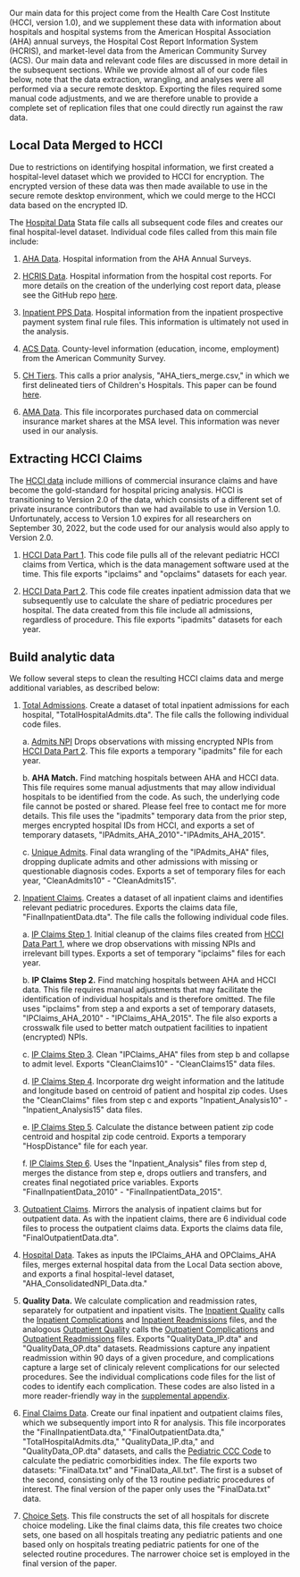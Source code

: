 Our main data for this project come from the Health Care Cost Institute (HCCI, version 1.0), and we supplement these data with information about hospitals and hospital systems from the American Hospital Association (AHA) annual surveys, the Hospital Cost Report Information System (HCRIS), and market-level data from the American Community Survey (ACS). Our main data and relevant code files are discussed in more detail in the subsequent sections. While we provide almost all of our code files below, note that the data extraction, wrangling, and analyses were all performed via a secure remote desktop. Exporting the files required some manual code adjustments, and we are therefore unable to provide a complete set of replication files that one could directly run against the raw data. 

## Local Data Merged to HCCI
Due to restrictions on identifying hospital information, we first created a hospital-level dataset which we provided to HCCI for encryption. The encrypted version of these data was then made available to use in the secure remote desktop environment, which we could merge to the HCCI data based on the encrypted ID. 

The [Hospital Data](data-code/local-aha-merge/_HospitalData.do) Stata file calls all subsequent code files and creates our final hospital-level dataset. Individual code files called from this main file include:

1. [AHA Data](data-code/local-aha-merge/1_AHA_Data.do). Hospital information from the AHA Annual Surveys.

2. [HCRIS Data](data-code/local-aha-merge/2_HCRIS_Data.do). Hospital information from the hospital cost reports. For more details on the creation of the underlying cost report data, please see the GitHub repo [here](https://github.com/imccart/HCRIS).

3. [Inpatient PPS Data](data-code/local-aha-merge/3_Inpatient_PPS_Data.do). Hospital information from the inpatient prospective payment system final rule files. This information is ultimately not used in the analysis.

4. [ACS Data](data-code/local-aha-merge/4_ACS_Data.do). County-level information (education, income, employment) from the American Community Survey.

5. [CH Tiers](data-code/local-aha-merge/5_CH_Tiers.do). This calls a prior analysis, "AHA_tiers_merge.csv," in which we first delineated tiers of Children's Hospitals. This paper can be found [here](https://www.ncbi.nlm.nih.gov/pmc/articles/PMC6986900/).

6. [AMA Data](data-code/local-aha-merge/6_AMA_Data.do). This file incorporates purchased data on commercial insurance market shares at the MSA level. This information was never used in our analysis.


## Extracting HCCI Claims
The [HCCI data](https://healthcostinstitute.org/) include millions of commercial insurance claims and have become the gold-standard for hospital pricing analysis. HCCI is transitioning to Version 2.0 of the data, which consists of a different set of private insurance contributors than we had available to use in Version 1.0. Unfortunately, access to Version 1.0 expires for all researchers on September 30, 2022, but the code used for our analysis would also apply to Version 2.0. 

1. [HCCI Data Part 1](data-code/sas-build/_HCCI_01.sas). This code file pulls all of the relevant pediatric HCCI claims from Vertica, which is the data management software used at the time. This file exports "ipclaims" and "opclaims" datasets for each year.

2. [HCCI Data Part 2](data-code/sas-build/_HCCI_02.sas). This code file creates inpatient admission data that we subsequently use to calculate the share of pediatric procedures per hospital. The data created from this file include all admissions, regardless of procedure. This file exports "ipadmits" datasets for each year.



## Build analytic data
We follow several steps to clean the resulting HCCI claims data and merge additional variables, as described below:


1. [Total Admissions](data-code/stata-build/_AdmitsIP.do). Create a dataset of total inpatient admissions for each hospital, "TotalHospitalAdmits.dta". The file calls the following individual code files.

    a. [Admits NPI](data-code/stata-build/A1_AdmitsNPI.do) Drops observations with missing encrypted NPIs from [HCCI Data Part 2](data-code/sas-build/_HCCI_02.sas). This file exports a temporary "ipadmits" file for each year.
  
    b. **AHA Match.** Find matching hospitals between AHA and HCCI data. This file requires some manual adjustments that may allow individual hospitals to be identified from the code. As such, the underlying code file cannot be posted or shared. Please feel free to contact me for more details. This file uses the "ipadmits" temporary data from the prior step, merges encrypted hospital IDs from HCCI, and exports a set of temporary datasets, "IPAdmits_AHA_2010"-"IPAdmits_AHA_2015".
  
    c. [Unique Admits](data-code/stata-build/A3_UniqueAdmits.do). Final data wrangling of the "IPAdmits_AHA" files, dropping duplicate admits and other admissions with missing or questionable diagnosis codes. Exports a set of temporary files for each year, "CleanAdmits10" - "CleanAdmits15".
  

2. [Inpatient Claims](data-code/stata-build/_ClaimsIP.do). Creates a dataset of all inpatient claims and identifies relevant pediatric procedures. Exports the claims data file, "FinalInpatientData.dta". The file calls the following individual code files.

    a. [IP Claims Step 1](data-code/stata-build/ClaimsIP1_AdmitsNPI.do). Initial cleanup of the claims files created from [HCCI Data Part 1](data-code/sas-build/_HCCI_01.sas), where we drop observations with missing NPIs and irrelevant bill types. Exports a set of temporary "ipclaims" files for each year.
  
    b. **IP Claims Step 2.** Find matching hospitals between AHA and HCCI data. This file requires manual adjustments that may facilitate the identification of individual hospitals and is therefore omitted. The file uses "ipclaims" from step a and exports a set of temporary datasets, "IPClaims_AHA_2010" - "IPClaims_AHA_2015". The file also exports a crosswalk file used to better match outpatient facilities to inpatient (encrypted) NPIs.
  
    c. [IP Claims Step 3](data-code/stata-build/ClaimsIP3_UniqueAdmits.do). Clean "IPClaims_AHA" files from step b and collapse to admit level. Exports "CleanClaims10" - "CleanClaims15" data files.
  
    d. [IP Claims Step 4](data-code/stata-build/ClaimsIP4_DRG_LatLong.do). Incorporate drg weight information and the latitude and longitude based on centroid of patient and hospital zip codes. Uses the "CleanClaims" files from step c and exports "Inpatient_Analysis10" - "Inpatient_Analysis15" data files.
  
    e. [IP Claims Step 5](data-code/stata-build/ClaimsIP5_Distance.do). Calculate the distance between patient zip code centroid and hospital zip code centroid. Exports a temporary "HospDistance" file for each year.
  
    f. [IP Claims Step 6](data-code/stata-build/ClaimsIP6_Prices.do). Uses the "Inpatient_Analysis" files from step d, merges the distance from step e, drops outliers and transfers, and creates final negotiated price variables. Exports "FinalInpatientData_2010" - "FinalInpatientData_2015".

3. [Outpatient Claims](data-code/stata-build/_ClaimsOP.do). Mirrors the analysis of inpatient claims but for outpatient data. As with the inpatient claims, there are 6 individual code files to process the outpatient claims data. Exports the claims data file, "FinalOutpatientData.dta". 

4. [Hospital Data](data-code/stata-build/_HospitalData.do). Takes as inputs the IPClaims_AHA and OPClaims_AHA files, merges external hospital data from the Local Data section above, and exports a final hospital-level dataset, "AHA_ConsolidatedNPI_Data.dta."

5. **Quality Data.** We calculate complication and readmission rates, separately for outpatient and inpatient visits. The [Inpatient Quality](data-code/stata-build/_QualityIP.do) calls the [Inpatient Complications](data-code/stata-build/QIP1_Complications.do) and [Inpatient Readmissions](data-code/stata-build/QIP2_Readmissions.do) files, and the analogous [Outpatient Quality](data-code/stata-build/_QualityOP.do) calls the [Outpatient Complications](data-code/stata-build/QOP1_Complications.do) and [Outpatient Readmissions](data-code/stata-build/QOP2_Readmissions.do) files. Exports "QualityData_IP.dta" and "QualityData_OP.dta" datasets. Readmissions capture any inpatient readmission within 90 days of a given procedure, and complications capture a large set of clinicaly relevent complications for our selected procedures. See the individual complications code files for the list of codes to identify each complication. These codes are also listed in a more reader-friendly way in the [supplemental appendix](papers/specialization/jhe-appendix-202207.pdf).

6. [Final Claims Data](data-code/stata-build/_FinalData.do). Create our final inpatient and outpatient claims files, which we subsequently import into R for analysis. This file incorporates the "FinalInpatientData.dta," "FinalOutpatientData.dta," "TotalHospitalAdmits.dta," "QualityData_IP.dta," and "QualityData_OP.dta" datasets, and calls the [Pediatric CCC Code](data-code/stata-build/Pediatric_Index.do) to calculate the pediatric comorbidities index. The file exports two datasets: "FinalData.txt" and "FinalData_All.txt". The first is a subset of the second, consisting only of the 13 routine pediatric procedures of interest. The final version of the paper only uses the "FinalData.txt" data.

7. [Choice Sets](data-code/stata-build/_ChoiceSets.do). This file constructs the set of all hospitals for discrete choice modeling. Like the final claims data, this file creates two choice sets, one based on all hospitals treating any pediatric patients and one based only on hospitals treating pediatric patients for one of the selected routine procedures. The narrower choice set is employed in the final version of the paper.
